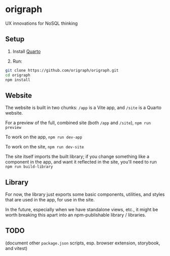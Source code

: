 # origraph

UX innovations for NoSQL thinking

## Setup

1. Install [Quarto](https://quarto.org/docs/get-started/)

2. Run:

```bash
git clone https://github.com/origraph/origraph.git
cd origraph
npm install
```

## Website

The website is built in two chunks: `/app` is a Vite app, and `/site` is a Quarto website.

For a preview of the full, combined site (both `/app` and `/site`), `npm run preview`

To work on the app, `npm run dev-app`

To work on the site, `npm run dev-site`

The site itself imports the built library; if you change something like a component in the app, and want it reflected in the site, you'll need to run `npm run build-library`

## Library

For now, the library just exports some basic components, utilities, and styles that are used in the app, for use in the site.

In the future, especially when we have standalone views, etc., it might be worth breaking this apart into an npm-publishable library / libraries.

## TODO

(document other `package.json` scripts, esp. browser extension, storybook, and vitest)
